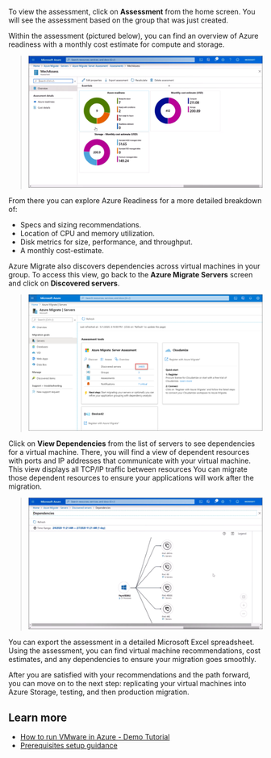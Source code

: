 To view the assessment, click on **Assessment** from the home screen. You will see the assessment based on the group that was just created.

Within the assessment (pictured below), you can find an overview of Azure readiness with a monthly cost estimate for compute and storage.

>![Azure readiness](../media/azure-readiness.png)

From there you can explore Azure Readiness for a more detailed breakdown of:
- Specs and sizing recommendations.
- Location of CPU and memory utilization.
- Disk metrics for size, performance, and throughput.
- A monthly cost-estimate.

Azure Migrate also discovers dependencies across virtual machines in your group. To access this view, go back to the **Azure Migrate Servers** screen and click on **Discovered servers**. 

>![Assessment](../media/assessment-2.png)

Click on **View Dependencies** from the list of servers to see dependencies for a virtual machine. There, you will find a view of dependent resources with ports and IP addresses that communicate with your virtual machine. This view displays all TCP/IP traffic between resources You can migrate those dependent resources to ensure your applications will work after the migration.

>![A screenshot of dependencies including the number of servers for different ports.](../media/dependencies.png)

You can export the assessment in a detailed Microsoft Excel spreadsheet. Using the assessment, you can find virtual machine recommendations, cost estimates, and any dependencies to ensure your migration goes smoothly.

After you are satisfied with your recommendations and the path forward, you can move on to the next step: replicating your virtual machines into Azure Storage, testing, and then production migration.

## Learn more
 - [How to run VMware in Azure - Demo Tutorial](https://www.microsoft.com/videoplayer/embed/RE4sOiW?azure-portal=true)
 - [Prerequisites setup guidance](/azure/migrate/tutorial-prepare-vmware#prepare-azure?azure-portal=true)